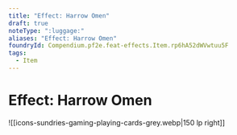 ```yaml
---
title: "Effect: Harrow Omen"
draft: true
noteType: ":luggage:"
aliases: "Effect: Harrow Omen"
foundryId: Compendium.pf2e.feat-effects.Item.rp6hA52dWVwtuu5F
tags:
  - Item
---
```


# Effect: Harrow Omen
![[icons-sundries-gaming-playing-cards-grey.webp|150 lp right]]
